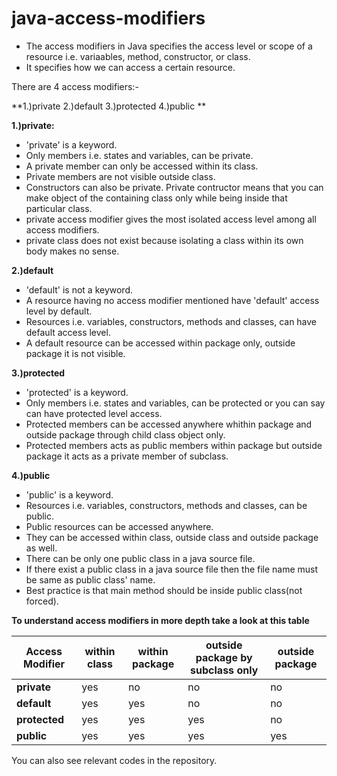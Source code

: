 # java-access-modifiers

* The access modifiers in Java specifies the access level or scope of a resource i.e. variaables, method, constructor, or class.
* It specifies how we can access a certain resource.

There are 4 access modifiers:-

**1.)private
2.)default
3.)protected
4.)public
**

**1.)private:** 
* 'private' is a keyword.
* Only members i.e. states and variables, can be private.
* A private member can only be accessed within its class.
* Private members are not visible outside class.
* Constructors can also be private. Private contructor means that you can make object of the containing class only while being inside that particular class.
* private access modifier gives the most isolated access level among all access modifiers.
* private class does not exist because isolating a class within its own body makes no sense.

**2.)default**
* 'default' is not a keyword.
* A resource having no access modifier mentioned have 'default' access level by default.
* Resources i.e. variables, constructors, methods and classes, can have default access level.
* A default resource can be accessed within package only, outside package it is not visible.

**3.)protected**
* 'protected' is a keyword.
* Only members i.e. states and variables, can be protected or you can say can have protected level access.
* Protected members can be accessed anywhere whithin package and outside package through child class object only.
* Protected members acts as public members within package but outside package it acts as a private member of subclass.

**4.)public**
* 'public' is a keyword.
* Resources i.e. variables, constructors, methods and classes, can be public.
* Public resources can be accessed anywhere.
* They can be accessed within class, outside class and outside package as well.
* There can be only one public class in a java source file.
* If there exist a public class in a java source file then the file name must be same as public class' name.
* Best practice is that main method should be inside public class(not forced).

**To understand access modifiers in more depth take a look at this table**

Access Modifier | within class | within package | outside package by subclass only | outside package
--------------- | ------------ | -------------- | -------------------------------- | ---------------
**private**     |    yes       |       no       |               no                 |      no        
**default**     |    yes       |      yes       |               no                 |      no        
**protected**   |    yes       |      yes       |              yes                 |      no        
**public**      |    yes       |      yes       |              yes                 |     yes        

You can also see relevant codes in the repository.
